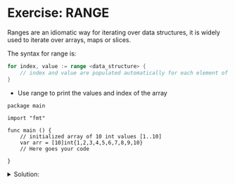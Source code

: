 # Exercise: RANGE

Ranges are an idiomatic way for iterating over data structures, it is widely used to iterate over arrays, maps or slices.

The syntax for range is:

```go
for index, value := range <data_structure> {
	// index and value are populated automatically for each element of the data structure.
}
```

- Use range to print the values and index of the array

```golang
package main

import "fmt"

func main () {
	// initialized array of 10 int values [1..10]
	var arr = [10]int{1,2,3,4,5,6,7,8,9,10}
	// Here goes your code
	
}
```

<details>
<summary> Solution: </summary>

```golang
package main

import "fmt"

func main () {
	
	var arr = [10]int{1,2,3,4,5,6,7,8,9,10}
	
	for index, value := range arr {
		fmt.Print(index , ") " , value, "\n")
	}
}
```

</details>
